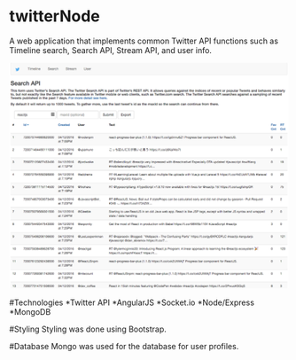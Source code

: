 # twitterNode

A web application that implements common Twitter API functions such as Timeline search, Search API, Stream API, and user info.

![ScreenShot](/docs/screen1.png)

#Technologies
*Twitter API
*AngularJS
*Socket.io
*Node/Express
*MongoDB

#Styling
Styling was done using Bootstrap.

#Database
Mongo was used for the database for user profiles.
